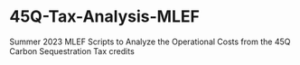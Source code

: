 # 45Q-Tax-Analysis-MLEF
Summer 2023 MLEF Scripts to Analyze the Operational Costs from the 45Q Carbon Sequestration Tax credits
